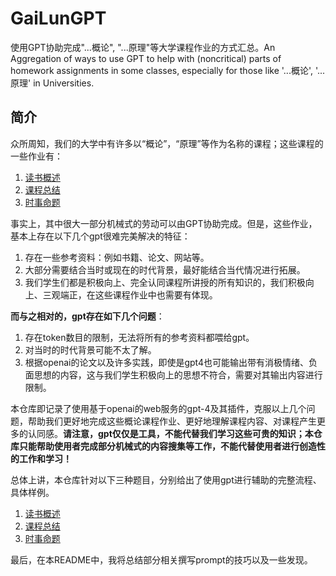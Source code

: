 # GaiLunGPT
使用GPT协助完成"...概论", "...原理"等大学课程作业的方式汇总。An Aggregation of ways to use GPT to help with (noncritical) parts of homework assignments in some classes, especially for those like '...概论', '...原理' in Universities.



## 简介

众所周知，我们的大学中有许多以“概论”，“原理”等作为名称的课程；这些课程的一些作业有：

1. [读书概述](ReadingReport.md)
2. [课程总结](CourseConclusion.md)
3. [时事命题](CurrentAffairs.md)



事实上，其中很大一部分机械式的劳动可以由GPT协助完成。但是，这些作业，基本上存在以下几个gpt很难完美解决的特征：

1. 存在一些参考资料：例如书籍、论文、网站等。
2. 大部分需要结合当时或现在的时代背景，最好能结合当代情况进行拓展。
3. 我们学生们都是积极向上、完全认同课程所讲授的所有知识的，我们积极向上、三观端正，在这些课程作业中也需要有体现。

**而与之相对的，gpt存在如下几个问题**：

1. 存在token数目的限制，无法将所有的参考资料都喂给gpt。
2. 对当时的时代背景可能不太了解。
3. 根据openai的论文以及许多实践，即使是gpt4也可能输出带有消极情绪、负面思想的内容，这与我们学生积极向上的思想不符合，需要对其输出内容进行限制。



本仓库即记录了使用基于openai的web服务的gpt-4及其插件，克服以上几个问题，帮助我们更好地完成这些概论课程作业、更好地理解课程内容、对课程产生更多的认同感。**请注意，gpt仅仅是工具，不能代替我们学习这些可贵的知识；本仓库只能帮助使用者完成部分机械式的内容搜集等工作，不能代替使用者进行创造性的工作和学习！**



总体上讲，本仓库针对以下三种题目，分别给出了使用gpt进行辅助的完整流程、具体样例。

1. [读书概述](ReadingReport.md)
2. [课程总结](CourseConclusion.md)
3. [时事命题](CurrentAffairs.md)



最后，在本README中，我将总结部分相关撰写prompt的技巧以及一些发现。
